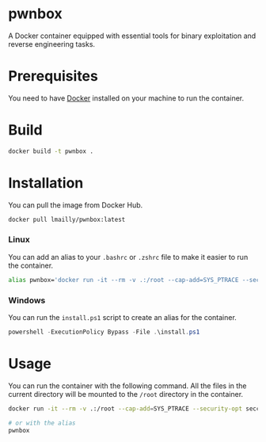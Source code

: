 # pwnbox

A Docker container equipped with essential tools for binary exploitation and reverse engineering tasks.

# Prerequisites
You need to have [Docker](https://docs.docker.com/get-docker/) installed on your machine to run the container.

# Build

```bash
docker build -t pwnbox .
```

# Installation

You can pull the image from Docker Hub.
```bash
docker pull lmailly/pwnbox:latest
```

### Linux

You can add an alias to your `.bashrc` or `.zshrc` file to make it easier to run the container.
```bash
alias pwnbox='docker run -it --rm -v .:/root --cap-add=SYS_PTRACE --security-opt seccomp=unconfined lmailly/pwnbox:latest'
```

### Windows

You can run the `install.ps1` script to create an alias for the container.
```powershell
powershell -ExecutionPolicy Bypass -File .\install.ps1
```

# Usage

You can run the container with the following command. All the files in the current directory will be mounted to the `/root` directory in the container.

```bash
docker run -it --rm -v .:/root --cap-add=SYS_PTRACE --security-opt seccomp=unconfined pwnbox

# or with the alias
pwnbox
```